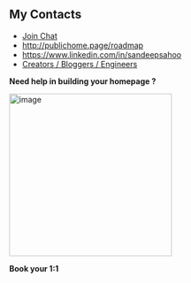 ## My Contacts
- [Join Chat](https://discord.gg/hEw7kbwu)
- http://publichome.page/roadmap
- https://www.linkedin.com/in/sandeepsahoo
- [Creators / Bloggers / Engineers](https://interviewdose.com/contacts)

**Need help in building your homepage ?**

  <a href="https://topmate.io/ersandeep/644263" target="_blank">
    <img width="294" alt="image" src="https://github.com/sandipsahoo2k2/my/assets/5547869/c86cbcfc-ae0e-4105-8dee-bb25b3e32a2c">
  </a>
  
  **Book your 1:1**
